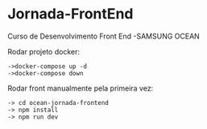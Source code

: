# Jornada-FrontEnd

Curso de Desenvolvimento Front End -SAMSUNG OCEAN

Rodar projeto docker:

    ->docker-compose up -d
    ->docker-compose down

Rodar front manualmente pela primeira vez:

    -> cd ocean-jornada-frontend
    -> npm install
    -> npm run dev
